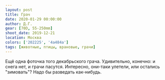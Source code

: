 ```yaml
---
layout: post
title: Грач
date: 2020-01-29 00:00:00
author: Д.Г.
gear: [70D, 55-250mm]
shoot_date: 2019-12-21
location: Москва
colors: ['202225', '4a484a']
tags: [животные, птицы, врановые, грачи]
---
```

Ещё одна фоточка того декабрьского грача. Удивительно, конечно: и снега нет, и грачи пасутся. Интересно, они-таки улетели, или остались "зимовать"? Надо бы разведать как-нибудь.
